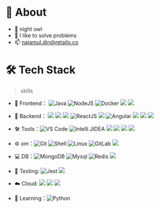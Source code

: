 # 🚀 About

- 🦇 night owl
- 💬 I like to solve problems
- 📫 najamul.din@retailo.co


# 🛠 Tech Stack

> skills

- 🔭 Frontend： ![Java](https://img.shields.io/badge/Spring-6DB33F?style=flat-circle&logo=spring&logoColor=white) ![NodeJS](https://img.shields.io/badge/Node.js-43853D?style=flat-circle&logo=node.js&logoColor=white) ![Docker](https://img.shields.io/badge/-Docker-blue?style=flat-circle&logo=Docker) ![](https://img.shields.io/badge/Express.js-404D59?style=flat-circle) ![](https://img.shields.io/badge/sequelize-323330?style=flat-circle&logo=sequelize&logoColor=blue)

- 👯 Backend： ![](https://img.shields.io/badge/JavaScript-F7DF1E?style=flat-circle&logo=javascript&logoColor=black) ![](https://img.shields.io/badge/TypeScript-007ACC?style=flat-circle&logo=typescript&logoColor=white) ![](https://img.shields.io/badge/HTML5-E34F26?style=flat-circle&logo=html5&logoColor=white) ![ReactJS](https://img.shields.io/badge/React-20232A?style=flat-circle&logo=react&logoColor=61DAFB) ![](https://img.shields.io/badge/React_Native-20232A?style=flat-circle&logo=react&logoColor=61DAFB) ![Angular](https://img.shields.io/badge/Angular-DD0031?style=flat-circle&logo=angular&logoColor=white) ![](https://img.shields.io/badge/styled--components-DB7093?style=flat-circle&logo=styled-components&logoColor=white) ![](https://img.shields.io/badge/Redux-593D88?style=flat-circle&logo=redux&logoColor=white) ![](https://img.shields.io/badge/Ionic-3880FF?style=flat-circle&logo=ionic&logoColor=white)

- :hammer_and_wrench: Tools：![VS Code](https://img.shields.io/badge/Visual_Studio_Code-0078D4?style=flat-circle&logo=visual%20studio%20code&logoColor=white) ![Intelli JIDEA](https://img.shields.io/badge/-IntelliJIDEA-black?style=flat-circle&logo=IntelliJIDEA) ![](https://img.shields.io/badge/eslint-3A33D1?style=flat-circle&logo=eslint&logoColor=white) ![](https://img.shields.io/badge/prettier-1A2C34?style=flat-circle&logo=prettier&logoColor=F7BA3) ![](https://img.shields.io/badge/Xcode-007ACC?style=flat-circle&logo=Xcode&logoColor=white) ![](https://img.shields.io/badge/Android_Studio-3DDC84?style=flat-circle&logo=android-studio&logoColor=white)

- ⚙️ om：![Git](https://img.shields.io/badge/-Git-yellow?style=flat-circle&logo=git) ![Shell](https://img.shields.io/badge/-Shell-red?style=flat-circle&logo=shell) ![Linux](https://img.shields.io/badge/-Linux-gray?style=flat-circle&logo=Linux) ![GitLab](https://img.shields.io/badge/-GitLab-orange?style=flat-circle&logo=GitLab) ![](https://img.shields.io/badge/-GitHub-black?style=flat-circle&logo=GitHub)

- 💻 DB：![MongoDB](https://img.shields.io/badge/MongoDB-4EA94B?style=flat-circle&logo=mongodb&logoColor=white) ![Mysql](https://img.shields.io/badge/MySQL-005C84?style=flat-circle&logo=mysql&logoColor=white) ![Redis](https://img.shields.io/badge/redis-%23DD0031.svg?&style=flat-circle&logo=redis&logoColor=white) ![](https://img.shields.io/badge/PostgreSQL-316192?style=flat-circle&logo=postgresql&logoColor=white)

- 🧪 Testing: ![Jest](https://img.shields.io/badge/Jest-323330?style=flat-circle&logo=Jest&logoColor=white) ![](https://img.shields.io/badge/testing%20library-323330?style=flat-circle&logo=testing-library&logoColor=red)

- :cloud: Cloud: ![](https://img.shields.io/badge/Amazon_AWS-FF9900?style=flat-circle&logo=amazonaws&logoColor=white) ![](https://img.shields.io/badge/Heroku-430098?style=flat-circle&logo=heroku&logoColor=white) ![](https://img.shields.io/badge/GitHub_Actions-2088FF?style=flat-circle&logo=github-actions&logoColor=white)

- 🌱 Learning：![Python](https://img.shields.io/badge/-Python-yellow?style=flat-circle&logo=Python)
